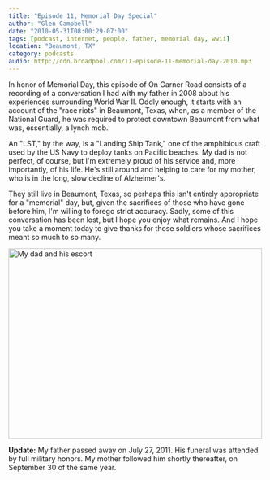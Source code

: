 ```yaml
---
title: "Episode 11, Memorial Day Special"
author: "Glen Campbell"
date: "2010-05-31T08:00:29-07:00"
tags: [podcast, internet, people, father, memorial day, wwii]
location: "Beaumont, TX"
category: podcasts
audio: http://cdn.broadpool.com/11-episode-11-memorial-day-2010.mp3
---
```


In honor of Memorial Day, this episode of On Garner Road consists
of a recording of a conversation I had with my father in 2008 about
his experiences surrounding World War II. Oddly enough, it starts
with an account of the "race riots" in Beaumont, Texas, when, as a
member of the National Guard, he was required to protect downtown
Beaumont from what was, essentially, a lynch mob.

An "LST," by the way, is a "Landing Ship Tank," one of the amphibious
craft used by the US Navy to deploy tanks on Pacific beaches. My
dad is not perfect, of course, but I'm extremely proud of his service
and, more importantly, of his life. He's still around and helping
to care for my mother, who is in the long, slow decline of Alzheimer's.

They still live in Beaumont, Texas, so perhaps this isn't entirely
appropriate for a "memorial" day, but, given the sacrifices of those
who have gone before him, I'm willing to forego strict accuracy.
Sadly, some of this conversation has been lost, but I hope you enjoy
what remains. And I hope you take a moment today to give thanks for
those soldiers whose sacrifices meant so much to so many.

<a href="http://www.flickr.com/photos/gecampbell/5890963753/" title="My dad and his escort by gecampbell, on Flickr"><img src="http://farm6.staticflickr.com/5265/5890963753_468ddabdf3.jpg" width="500" height="374" alt="My dad and his escort"></a>

**Update:** My father passed away on July 27, 2011. His funeral was
attended by full military honors. My mother followed him shortly
thereafter, on September 30 of the same year.
